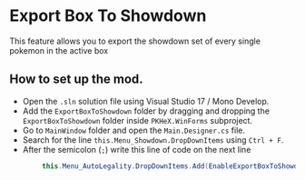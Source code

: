 # Export Box To Showdown

This feature allows you to export the showdown set of every single pokemon in the active box

## How to set up the mod.

- Open the `.sln` solution file using Visual Studio 17 / Mono Develop.
- Add the `ExportBoxToShowdown` folder by dragging and dropping the `ExportBoxToShowdown` folder inside `PKHeX.WinForms` subproject.
- Go to `MainWindow` folder and open the `Main.Designer.cs` file.
- Search for the line `this.Menu_Showdown.DropDownItems` using `Ctrl + F`.
- After the semicolon (`;`) write this line of code on the next line

```csharp
        this.Menu_AutoLegality.DropDownItems.Add(EnableExportBoxToShowdown(resources));
```